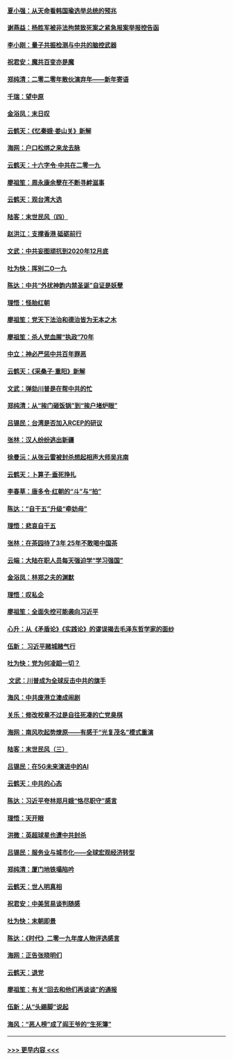 #### [夏小强：从天命看韩国瑜选举总统的预兆](../pages/nsc993/n11756696.md?t=12311601) 
#### [谢燕益：杨胜军被非法拘禁致死案之紧急报案举报控告函](../pages/nsc993/n11756134.md?t=12311601) 
#### [李小刚：量子共振检测与中共的脑控武器](../pages/nsc993/n11754518.md?t=12311601) 
#### [祝君安：魔共百变亦是魔](../pages/nsc993/n11754469.md?t=12311601) 
#### [郑纯清：二零二零年散伙演弃年——新年寄语](../pages/nsc993/n11754195.md?t=12311601) 
#### [千瑞：望中原](../pages/nsc993/n11754159.md?t=12311601) 
#### [金浴凤：末日叹](../pages/nsc993/n11752359.md?t=12311601) 
#### [云鹤天：《忆秦娥‧娄山关》新解](../pages/nsc993/n11752348.md?t=12311601) 
#### [海网：户口松绑之来龙去脉](../pages/nsc993/n11752328.md?t=12311601) 
#### [云鹤天：十六字令‧中共在二零一九](../pages/nsc993/n11752305.md?t=12311601) 
#### [廖祖笙：周永康余孽在不断寻衅滋事](../pages/nsc993/n11751013.md?t=12311601) 
#### [云鹤天：观台湾大选](../pages/nsc993/n11751007.md?t=12311601) 
#### [陆客：末世民风（四）](../pages/nsc993/n11749203.md?t=12311601) 
#### [赵洪江：支撑香港 砥砺前行](../pages/nsc993/n11748482.md?t=12311601) 
#### [文武：中共妄图顽抗到2020年12月底](../pages/nsc993/n11748446.md?t=12311601) 
#### [吐为快：挥别二O一九](../pages/nsc993/n11748411.md?t=12311601) 
#### [陈达：中共“外扰神韵内禁圣诞”自证是妖孽](../pages/nsc993/n11748226.md?t=12311601) 
#### [理悟：怪胎红朝](../pages/nsc993/n11748206.md?t=12311601) 
#### [廖祖笙：党天下法治和德治皆为无本之木](../pages/nsc993/n11748135.md?t=12311601) 
#### [廖祖笙：杀人党血腥“执政”70年](../pages/nsc993/n11745144.md?t=12311601) 
#### [中立：神必严惩中共百年罪恶](../pages/nsc993/n11744970.md?t=12311601) 
#### [云鹤天：《采桑子‧重阳》新解](../pages/nsc993/n11744948.md?t=12311601) 
#### [文武：弹劾川普是在帮中共的忙](../pages/nsc993/n11744758.md?t=12311601) 
#### [郑纯清：从“挨门砸饭锅”到“挨户堵炉眼”](../pages/nsc993/n11744745.md?t=12311601) 
#### [吕锡民：台湾是否加入RCEP的研议](../pages/nsc993/n11744701.md?t=12311601) 
#### [张林：汉人纷纷逃出新疆](../pages/nsc993/n11743530.md?t=12311601) 
#### [徐曼沅：从张云雷被封杀想起相声大师吴兆南](../pages/nsc993/n11741816.md?t=12311601) 
#### [云鹤天：卜算子‧垂死挣扎](../pages/nsc993/n11739956.md?t=12311601) 
#### [李春草：唐多令‧红朝的“斗”与“拍”](../pages/nsc993/n11739830.md?t=12311601) 
#### [陈达：“自干五”升级“牵妨母”](../pages/nsc993/n11739724.md?t=12311601) 
#### [理悟：悲哀自干五](../pages/nsc993/n11739547.md?t=12311601) 
#### [张林：在茶园待了3年 25年不敢喝中国茶](../pages/nsc993/n11739240.md?t=12311601) 
#### [云端：大陆在职人员每天强迫学“学习强国”](../pages/nsc993/n11738735.md?t=12311601) 
#### [金浴凤：林郑之夫的渊默](../pages/nsc993/n11737735.md?t=12311601) 
#### [理悟：叹私企](../pages/nsc993/n11737715.md?t=12311601) 
#### [廖祖笙：全面失控可能袭向习近平](../pages/nsc993/n11737704.md?t=12311601) 
#### [心升：从《矛盾论》《实践论》的谬误揭去毛泽东哲学家的面纱](../pages/nsc993/n11736962.md?t=12311601) 
#### [伍新： 习近平赌城赌气行](../pages/nsc993/n11736929.md?t=12311601) 
#### [吐为快：党为何凌蹈一切？](../pages/nsc993/n11736915.md?t=12311601) 
#### [ 文武：川普成为全球反击中共的旗手](../pages/nsc993/n11736882.md?t=12311601) 
#### [海风：中共废港立澳成闹剧](../pages/nsc993/n11735857.md?t=12311601) 
#### [关乐：修改校章不过是自往死凑的亡党臭棋](../pages/nsc993/n11735097.md?t=12311601) 
#### [海网：南风吹起势燎原——有感于“光复茂名”模式重演](../pages/nsc993/n11732308.md?t=12311601) 
#### [陆客：末世民风（三）](../pages/nsc993/n11732211.md?t=12311601) 
#### [吕锡民：在5G未来演进中的AI](../pages/nsc993/n11730010.md?t=12311601) 
#### [云鹤天：中共的心态](../pages/nsc993/n11729906.md?t=12311601) 
#### [陈达：习近平夸林郑月娥“恪尽职守”感言](../pages/nsc993/n11729881.md?t=12311601) 
#### [理悟：天开眼](../pages/nsc993/n11729699.md?t=12311601) 
#### [洪微：英超球星也遭中共封杀](../pages/nsc993/n11727243.md?t=12311601) 
#### [吕锡民：服务业与城市化——全球宏观经济转型](../pages/nsc993/n11725845.md?t=12311601) 
#### [郑纯清：厦门地铁塌陷吟](../pages/nsc993/n11725813.md?t=12311601) 
#### [云鹤天：世人明真相](../pages/nsc993/n11725621.md?t=12311601) 
#### [祝君安：中美贸易谈判随感](../pages/nsc993/n11725609.md?t=12311601) 
#### [吐为快：末朝即景](../pages/nsc993/n11723365.md?t=12311601) 
#### [陈达：《时代》二零一九年度人物评选感言](../pages/nsc993/n11723337.md?t=12311601) 
#### [海网：正告张晓明们](../pages/nsc993/n11723228.md?t=12311601) 
#### [云鹤天：退党](../pages/nsc993/n11723056.md?t=12311601) 
#### [廖祖笙：有关“回去和他们再谈谈”的通报](../pages/nsc993/n11722442.md?t=12311601) 
#### [伍新：从“头踢脚”说起](../pages/nsc993/n11722429.md?t=12311601) 
#### [海风：“恶人榜”成了阎王爷的“生死簿”](../pages/nsc993/n11722272.md?t=12311601) 

----
#### [ >>> 更早内容 <<< ](../indexes/nsc993-earlier.md)
